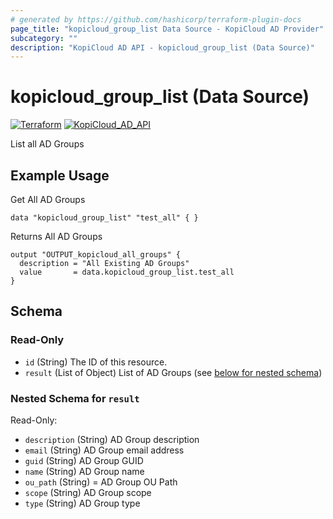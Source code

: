 ```yaml
---
# generated by https://github.com/hashicorp/terraform-plugin-docs
page_title: "kopicloud_group_list Data Source - KopiCloud AD Provider"
subcategory: ""
description: "KopiCloud AD API - kopicloud_group_list (Data Source)"
---
```


# kopicloud_group_list (Data Source)
[![Terraform](https://img.shields.io/badge/terraform-v1.3+-blue.svg)](https://www.terraform.io/downloads.html) 
[![KopiCloud_AD_API](https://img.shields.io/badge/kopiCloud_ad-v1.0+-blueviolet.svg)](https://www.kopicloud-ad-api.com)

List all AD Groups

## Example Usage

Get All AD Groups

```
data "kopicloud_group_list" "test_all" { }
```

Returns All AD Groups

```
output "OUTPUT_kopicloud_all_groups" {
  description = "All Existing AD Groups"
  value       = data.kopicloud_group_list.test_all
}
```

<!-- schema generated by tfplugindocs -->
## Schema

### Read-Only

- `id` (String) The ID of this resource.
- `result` (List of Object) List of AD Groups (see [below for nested schema](#nestedatt--result))

<a id="nestedatt--result"></a>
### Nested Schema for `result`

Read-Only:

- `description` (String) AD Group description
- `email` (String) AD Group email address
- `guid` (String) AD Group GUID
- `name` (String) AD Group name
- `ou_path` (String) = AD Group OU Path
- `scope` (String) AD Group scope
- `type` (String) AD Group type 
